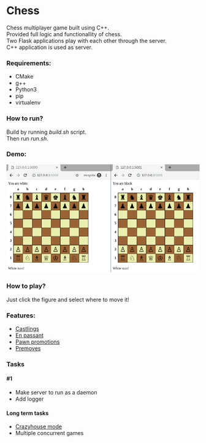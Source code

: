 # __Chess__

Chess multiplayer game built using C++. <br>
Provided full logic and functionallity of chess. <br>
Two Flask applications play with each other through the server. <br>
C++ application is used as server. <br>

### Requirements:
- CMake
- g++
- Python3
- pip
- virtualenv

### How to run?

Build by running _build.sh_ script. <br>
Then run _run.sh_.

### Demo: <br>

![Alt Text](/other/demo/Chess_demo.gif)

### How to play?
Just click the figure and select where to move it!

### Features:
- [Castlings](https://en.wikipedia.org/wiki/Castling)
- [En passant](https://en.wikipedia.org/wiki/En_passant)
- [Pawn promotions](https://en.wikipedia.org/wiki/Promotion_(chess))
- [Premoves](https://en.wikipedia.org/wiki/Premove)


### Tasks
#### #1
- Make server to run as a daemon
- Add logger 

#### Long term tasks
- [Crazyhouse mode](https://en.wikipedia.org/wiki/Crazyhouse)
- Multiple concurrent games